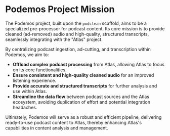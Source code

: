# Podemos Project Mission

The Podemos project, built upon the `podclean` scaffold, aims to be a specialized pre-processor for podcast content. Its core mission is to provide cleaned (ad-removed) audio and high-quality, structured transcripts, seamlessly integrating with the "Atlas" project.

By centralizing podcast ingestion, ad-cutting, and transcription within Podemos, we aim to:
- **Offload complex podcast processing** from Atlas, allowing Atlas to focus on its core functionalities.
- **Ensure consistent and high-quality cleaned audio** for an improved listening experience.
- **Provide accurate and structured transcripts** for further analysis and use within Atlas.
- **Streamline the data flow** between podcast sources and the Atlas ecosystem, avoiding duplication of effort and potential integration headaches.

Ultimately, Podemos will serve as a robust and efficient pipeline, delivering ready-to-use podcast content to Atlas, thereby enhancing Atlas's capabilities in content analysis and management.